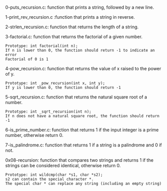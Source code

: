 0-puts_recursion.c:  function that prints a string, followed by a new line.

1-print_rev_recursion.c :function that prints a string in reverse.

2-strlen_recursion.c: function that returns the length of a string.

3-factorial.c:  function that returns the factorial of a given number.

    Prototype: int factorial(int n);
    If n is lower than 0, the function should return -1 to indicate an error
    Factorial of 0 is 1

4-pow_recursion.c: function that returns the value of x raised to the power of y.

    Prototype: int _pow_recursion(int x, int y);
    If y is lower than 0, the function should return -1

5-sqrt_recursion.c: function that returns the natural square root of a number.

    Prototype: int _sqrt_recursion(int n);
    If n does not have a natural square root, the function should return -1

6-is_prime_number.c: function that returns 1 if the input integer is a prime number, otherwise return 0.

7-is_palindrome.c:  function that returns 1 if a string is a palindrome and 0 if not.

0x08-recursion: function that compares two strings and returns 1 if the strings can be considered identical, otherwise return 0.

    Prototype: int wildcmp(char *s1, char *s2);
    s2 can contain the special character *.
    The special char * can replace any string (including an empty string)
